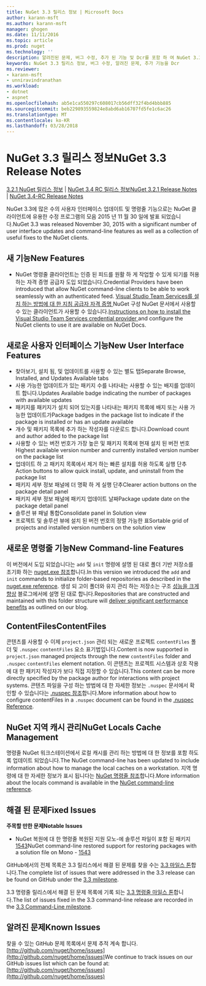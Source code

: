 ```yaml
---
title: NuGet 3.3 릴리스 정보 | Microsoft Docs
author: karann-msft
ms.author: karann-msft
manager: ghogen
ms.date: 11/11/2016
ms.topic: article
ms.prod: nuget
ms.technology: ''
description: 알려진된 문제, 버그 수정, 추가 된 기능 및 Dcr를 포함 하 여 NuGet 3.3에 대 한 릴리스 정보입니다.
keywords: NuGet 3.3 릴리스 정보, 버그 수정, 알려진 문제, 추가 기능을 Dcr
ms.reviewer:
- karann-msft
- unniravindranathan
ms.workload:
- dotnet
- aspnet
ms.openlocfilehash: ab5e1ca550297c608017cb56dff32f4bd4bbb885
ms.sourcegitcommit: beb229893559824e8abd6ab16707fd5fe1c6ac26
ms.translationtype: MT
ms.contentlocale: ko-KR
ms.lasthandoff: 03/28/2018
---
```

# <a name="nuget-33-release-notes"></a><span data-ttu-id="7d893-104">NuGet 3.3 릴리스 정보</span><span class="sxs-lookup"><span data-stu-id="7d893-104">NuGet 3.3 Release Notes</span></span>

<span data-ttu-id="7d893-105">[3.2.1 NuGet 릴리스 정보](../release-notes/nuget-3.2.1.md) | [NuGet 3.4 RC 릴리스 정보](../release-notes/nuget-3.4-RC.md)</span><span class="sxs-lookup"><span data-stu-id="7d893-105">[NuGet 3.2.1 Release Notes](../release-notes/nuget-3.2.1.md) | [NuGet 3.4-RC Release Notes](../release-notes/nuget-3.4-RC.md)</span></span>

<span data-ttu-id="7d893-106">NuGet 3.3에 많은 수의 사용자 인터페이스 업데이트 및 명령줄 기능으로는 NuGet 클라이언트에 유용한 수정 프로그램의 모음 2015 년 11 월 30 일에 발표 되었습니다.</span><span class="sxs-lookup"><span data-stu-id="7d893-106">NuGet 3.3 was released November 30, 2015 with a significant number of user interface updates and command-line features as well as a collection of useful fixes to the NuGet clients.</span></span>

## <a name="new-features"></a><span data-ttu-id="7d893-107">새 기능</span><span class="sxs-lookup"><span data-stu-id="7d893-107">New Features</span></span>

* <span data-ttu-id="7d893-108">NuGet 명령줄 클라이언트는 인증 된 피드를 원활 하 게 작업할 수 있게 되기를 허용 하는 자격 증명 공급자 도입 되었습니다.</span><span class="sxs-lookup"><span data-stu-id="7d893-108">Credential Providers have been introduced that allow NuGet command-line clients to be able to work seamlessly with an authenticated feed.</span></span> <span data-ttu-id="7d893-109">[Visual Studio Team Services를 설치 하는 방법에 대 한 지침 공급자 자격 증명 ](../api/nuget-exe-credential-providers.md) NuGet 구성 NuGet 문서에서 사용할 수 있는 클라이언트가 사용할 수 있습니다.</span><span class="sxs-lookup"><span data-stu-id="7d893-109">[Instructions on how to install the Visual Studio Team Services credential provider ](../api/nuget-exe-credential-providers.md) and configure the NuGet clients to use it are available on NuGet Docs.</span></span>

## <a name="new-user-interface-features"></a><span data-ttu-id="7d893-110">새로운 사용자 인터페이스 기능</span><span class="sxs-lookup"><span data-stu-id="7d893-110">New User Interface Features</span></span>

* <span data-ttu-id="7d893-111">찾아보기, 설치 됨, 및 업데이트를 사용할 수 있는 별도 탭</span><span class="sxs-lookup"><span data-stu-id="7d893-111">Separate Browse, Installed, and Updates Available tabs</span></span>
* <span data-ttu-id="7d893-112">사용 가능한 업데이트가 있는 패키지 수를 나타내는 사용할 수 있는 배지를 업데이트 합니다.</span><span class="sxs-lookup"><span data-stu-id="7d893-112">Updates Available badge indicating the number of packages with available updates</span></span>
* <span data-ttu-id="7d893-113">패키지를 패키지가 설치 되어 있는지를 나타내는 패키지 목록에 배지 또는 사용 가능한 업데이트가</span><span class="sxs-lookup"><span data-stu-id="7d893-113">Package badges in the package list to indicate if the package is installed or has an update available</span></span>
* <span data-ttu-id="7d893-114">개수 및 패키지 목록에 추가 하는 작성자를 다운로드 합니다.</span><span class="sxs-lookup"><span data-stu-id="7d893-114">Download count and author added to the package list</span></span>
* <span data-ttu-id="7d893-115">사용할 수 있는 버전 번호가 가장 높은 및 패키지 목록에 현재 설치 된 버전 번호</span><span class="sxs-lookup"><span data-stu-id="7d893-115">Highest available version number and currently installed version number on the package list</span></span>
* <span data-ttu-id="7d893-116">업데이트 하 고 패키지 목록에서 제거 하는 빠른 설치를 허용 하도록 실행 단추</span><span class="sxs-lookup"><span data-stu-id="7d893-116">Action buttons to allow quick install, update, and uninstall from the package list</span></span>
* <span data-ttu-id="7d893-117">패키지 세부 정보 패널에 더 명확 하 게 실행 단추</span><span class="sxs-lookup"><span data-stu-id="7d893-117">Clearer action buttons on the package detail panel</span></span>
* <span data-ttu-id="7d893-118">패키지 세부 정보 패널에 패키지 업데이트 날짜</span><span class="sxs-lookup"><span data-stu-id="7d893-118">Package update date on the package detail panel</span></span>
* <span data-ttu-id="7d893-119">솔루션 뷰 패널 통합</span><span class="sxs-lookup"><span data-stu-id="7d893-119">Consolidate panel in Solution view</span></span>
* <span data-ttu-id="7d893-120">프로젝트 및 솔루션 뷰에 설치 된 버전 번호의 정렬 가능한 표</span><span class="sxs-lookup"><span data-stu-id="7d893-120">Sortable grid of projects and installed version numbers on the solution view</span></span>

## <a name="new-command-line-features"></a><span data-ttu-id="7d893-121">새로운 명령줄 기능</span><span class="sxs-lookup"><span data-stu-id="7d893-121">New Command-line Features</span></span>

<span data-ttu-id="7d893-122">이 버전에서 도입 되었습니다는 `add` 및 `init` 명령에 설명 된 대로 폴더 기반 저장소를 초기화 하는 [nuget.exe 참조](../tools/nuget-exe-cli-reference.md)합니다.</span><span class="sxs-lookup"><span data-stu-id="7d893-122">In this version we introduced the `add` and `init` commands to initialize folder-based repositories as described in the [nuget.exe reference](../tools/nuget-exe-cli-reference.md).</span></span> <span data-ttu-id="7d893-123">생성 되 고이 폴더와 유지 관리 하는 저장소는 구조 [성능을 크게 향상](http://blog.nuget.org/20150922/Accelerate-Package-Source.html) 블로그에서에 설명 된 대로 합니다.</span><span class="sxs-lookup"><span data-stu-id="7d893-123">Repositories that are constructed and maintained with this folder structure will [deliver significant performance benefits](http://blog.nuget.org/20150922/Accelerate-Package-Source.html) as outlined on our blog.</span></span>

## <a name="contentfiles"></a><span data-ttu-id="7d893-124">ContentFiles</span><span class="sxs-lookup"><span data-stu-id="7d893-124">ContentFiles</span></span>

<span data-ttu-id="7d893-125">콘텐츠를 사용할 수 이제 `project.json` 관리 되는 새로운 프로젝트 `contentFiles` 폴더 및 `.nuspec` `contentFiles` 요소 표기법입니다.</span><span class="sxs-lookup"><span data-stu-id="7d893-125">Content is now supported in `project.json` managed projects through the new `contentFiles` folder and `.nuspec` `contentFiles` element notation.</span></span>  <span data-ttu-id="7d893-126">이 콘텐츠는 프로젝트 시스템과 상호 작용에 대 한 패키지 작성자가 보다 직접 지정할 수 있습니다.</span><span class="sxs-lookup"><span data-stu-id="7d893-126">This content can be more directly specified by the package author for interactions with project systems.</span></span>  <span data-ttu-id="7d893-127">콘텐츠 파일을 구성 하는 방법에 대 한 자세한 정보는 `.nuspec` 문서에서 확인할 수 있습니다는 [.nuspec 참조](../reference/nuspec.md)합니다.</span><span class="sxs-lookup"><span data-stu-id="7d893-127">More information about how to configure contentFiles in a `.nuspec` document can be found in the [.nuspec Reference](../reference/nuspec.md).</span></span>

## <a name="nuget-locals-cache-management"></a><span data-ttu-id="7d893-128">NuGet 지역 캐시 관리</span><span class="sxs-lookup"><span data-stu-id="7d893-128">NuGet Locals Cache Management</span></span>

<span data-ttu-id="7d893-129">명령줄 NuGet 워크스테이션에서 로컬 캐시를 관리 하는 방법에 대 한 정보를 포함 하도록 업데이트 되었습니다.</span><span class="sxs-lookup"><span data-stu-id="7d893-129">The NuGet command-line has been updated to include information about how to manage the local caches on a workstation.</span></span>  <span data-ttu-id="7d893-130">지역 명령에 대 한 자세한 정보가 표시 됩니다는 [NuGet 명령줄 참조](../tools/cli-ref-locals.md)합니다.</span><span class="sxs-lookup"><span data-stu-id="7d893-130">More information about the locals command is available in the [NuGet command-line reference](../tools/cli-ref-locals.md).</span></span>

## <a name="fixed-issues"></a><span data-ttu-id="7d893-131">해결 된 문제</span><span class="sxs-lookup"><span data-stu-id="7d893-131">Fixed Issues</span></span>

<span data-ttu-id="7d893-132">**주목할 만한 문제**</span><span class="sxs-lookup"><span data-stu-id="7d893-132">**Notable Issues**</span></span>

* <span data-ttu-id="7d893-133">NuGet 복원에 대 한 명령줄 복원된 지원 모노-에 솔루션 파일이 포함 된 패키지 [1543](https://github.com/NuGet/Home/issues/1543)</span><span class="sxs-lookup"><span data-stu-id="7d893-133">NuGet command-line restored support for restoring packages with a solution file on Mono - [1543](https://github.com/NuGet/Home/issues/1543)</span></span>

<span data-ttu-id="7d893-134">GitHub에서의 전체 목록은 3.3 릴리스에서 해결 된 문제를 찾을 수는 [3.3 마일스 톤](https://github.com/NuGet/Home/issues?q=is%3Aissue+milestone%3A3.3.0+is%3Aclosed)합니다.</span><span class="sxs-lookup"><span data-stu-id="7d893-134">The complete list of issues that were addressed in the 3.3 release can be found on GitHub under the [3.3 milestone](https://github.com/NuGet/Home/issues?q=is%3Aissue+milestone%3A3.3.0+is%3Aclosed).</span></span>

<span data-ttu-id="7d893-135">3.3 명령줄 릴리스에서 해결 된 문제 목록에 기록 되는 [3.3 명령줄 마일스 톤](https://github.com/NuGet/Home/issues?q=is%3Aissue+is%3Aclosed+milestone%3A3.3.0-commandline)합니다.</span><span class="sxs-lookup"><span data-stu-id="7d893-135">The list of issues fixed in the 3.3 command-line release are recorded in the [3.3 Command-Line milestone](https://github.com/NuGet/Home/issues?q=is%3Aissue+is%3Aclosed+milestone%3A3.3.0-commandline).</span></span>

## <a name="known-issues"></a><span data-ttu-id="7d893-136">알려진 문제</span><span class="sxs-lookup"><span data-stu-id="7d893-136">Known Issues</span></span>

<span data-ttu-id="7d893-137">찾을 수 있는 GitHub 문제 목록에서 문제 추적 계속 합니다. [http://github.com/nuget/home/issues](http://github.com/nuget/home/issues)</span><span class="sxs-lookup"><span data-stu-id="7d893-137">We continue to track issues on our GitHub issues list which can be found at: [http://github.com/nuget/home/issues](http://github.com/nuget/home/issues)</span></span>